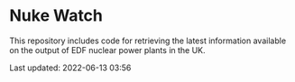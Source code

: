 # Nuke Watch

This repository includes code for retrieving the latest information available on the output of EDF nuclear power plants in the UK.

Last updated: 2022-06-13 03:56